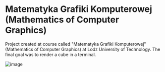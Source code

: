 # Matematyka Grafiki Komputerowej (Mathematics of Computer Graphics)

Project created at course called "Matematyka Grafiki Komputerowej" (Mathematics of Computer Graphics) at Lodz University of Technology. The final goal was to render a cube in a terminal.

![image](https://github.com/ReasonPsycho/MatGraf/assets/54778479/c8be7932-6540-486f-a224-8aa9ba948296)
